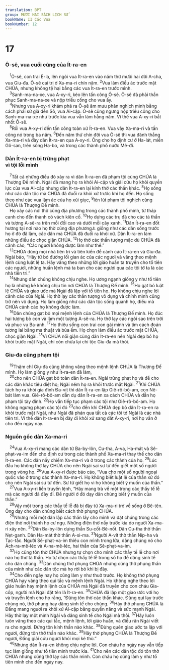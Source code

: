 ```yaml
---
translation: BPT
group: MƯƠI HAI SÁCH LỊCH SỬ
bookName: II Các Vua 
bookNumber: 12
---
```


<div class="title"><h1>17</h1><h3>Ô-sê, vua cuối cùng của Ít-ra-en</h3></div>
<span class="verse 2vua_17_1"> <sup>1</sup>Ô-sê, con trai Ê-la, lên ngôi vua Ít-ra-en vào năm thứ mười hai đời A-cha, vua Giu-đa. Ô-sê cai trị ở Xa-ma-ri chín năm.</span>
<span class="verse 2vua_17_2"><sup>2</sup>Vua làm điều ác trước mặt CHÚA, nhưng không tệ hại bằng các vua Ít-ra-en trước mình.<br/></span>
<span class="verse 2vua_17_3"> <sup>3</sup>Sanh-ma-na-xe, vua A-xy-ri, kéo lên tấn công Ô-sê. Ô-sê đã phải thần phục Sanh-ma-na-xe và nộp triều cống cho vua ấy.<br/></span>
<span class="verse 2vua_17_4"> <sup>4</sup>Nhưng vua A-xy-ri khám phá ra Ô-sê âm mưu phản nghịch mình bằng cách phái sứ giả đến Sô, vua Ai-cập. Ô-sê cũng ngưng nộp triều cống cho Sanh-ma-na-xe như trước kia vua vẫn làm hằng năm. Vì thế vua A-xy-ri bắt nhốt Ô-sê.<br/></span>
<span class="verse 2vua_17_5"> <sup>5</sup>Rồi vua A-xy-ri đến tấn công toàn xứ Ít-ra-en. Vua vây Xa-ma-ri và tấn công nó trong ba năm.</span>
<span class="verse 2vua_17_6"><sup>6</sup>Đến năm thứ chín đời vua Ô-sê thì vua đánh thắng Xa-ma-ri và đày dân Ít-ra-en qua A-xy-ri. Ông cho họ định cư ở Ha-lát, miền Gô-san, trên sông Ha-bo, và trong các thành phố nước Mê-đi.<br/></span>
<div class="title"><h3>Dân Ít-ra-en bị trừng phạt<br/>vì tội lỗi mình</h3></div>
<span class="verse 2vua_17_7"> <sup>7</sup>Tất cả những điều đó xảy ra vì dân Ít-ra-en đã phạm tội cùng CHÚA là Thượng Đế mình. Ngài đã mang họ ra khỏi Ai-cập và giải cứu họ khỏi quyền lực của vua Ai-cập nhưng dân Ít-ra-en lại kính thờ các thần khác.</span>
<span class="verse 2vua_17_8"><sup>8</sup>Họ sống như các dân tộc mà CHÚA đã đuổi ra khỏi xứ trước khi họ đến. Họ sống theo như các vua làm ác của họ xúi giục,</span>
<span class="verse 2vua_17_9"><sup>9</sup>lén lút phạm tội nghịch cùng CHÚA là Thượng Đế mình.<br/> Họ xây các nơi thờ cúng địa phương trong các thành phố mình, từ tháp canh cho đến thành có vách kiên cố.</span>
<span class="verse 2vua_17_10"><sup>10</sup>Họ dựng các trụ đá cho các tà thần và tượng A-sê-ra trên mỗi đồi cao và dưới mỗi cây xanh.</span>
<span class="verse 2vua_17_11"><sup>11</sup>Dân Ít-ra-en đốt hương tại nơi nào họ thờ cúng địa phương<a data-toggle="tooltip" data-placement="bottom" title="Hay các “gò cao,” tức là những nơi họ thờ các thần giả. Những nơi nầy thường là các đồi hay núi.">⚓</a> giống như các dân sống trước họ ở đó đã làm, các dân mà CHÚA đã đuổi ra khỏi xứ. Dân Ít-ra-en làm những điều ác chọc giận CHÚA.</span>
<span class="verse 2vua_17_12"><sup>12</sup>Họ thờ các thần tượng mặc dù CHÚA đã cảnh cáo, “Các ngươi không được làm như thế.”<br/></span>
<span class="verse 2vua_17_13"> <sup>13</sup>CHÚA dùng mọi nhà tiên tri và tiên kiến để cảnh cáo Ít-ra-en và Giu-đa. Ngài bảo, “Hãy từ bỏ đường lối gian ác của các ngươi và vâng theo mệnh lệnh cùng luật lệ ta. Hãy vâng theo những lời giáo huấn ta truyền cho tổ tiên các ngươi, những huấn lệnh mà ta ban cho các ngươi qua các tôi tớ ta là các nhà tiên tri.”<br/></span>
<span class="verse 2vua_17_14"> <sup>14</sup>Nhưng dân chúng không chịu nghe. Họ ương ngạnh giống y như tổ tiên họ là những kẻ không chịu tin nơi CHÚA là Thượng Đế mình.</span>
<span class="verse 2vua_17_15"><sup>15</sup>Họ gạt bỏ luật lệ CHÚA và giao ước mà Ngài đã lập với tổ tiên họ. Họ không chịu nghe lời cảnh cáo của Ngài. Họ thờ lạy các thần tượng vô dụng và chính mình cũng trở nên vô dụng. Họ làm giống như các dân tộc sống quanh họ, điều mà CHÚA cảnh cáo họ không được làm.<br/></span>
<span class="verse 2vua_17_16"> <sup>16</sup>Dân chúng gạt bỏ mọi mệnh lệnh của CHÚA là Thượng Đế mình. Họ đúc hai tượng bò con và làm một tượng A-sê-ra. Họ thờ lạy các ngôi sao trên trời và phục vụ Ba-anh.</span>
<span class="verse 2vua_17_17"><sup>17</sup>Họ thiêu sống con trai con gái mình và tìm cách đoán tương lai bằng ma thuật và bùa ếm. Họ chọn làm điều ác trước mặt CHÚA, chọc giận Ngài.</span>
<span class="verse 2vua_17_18"><sup>18</sup>Vì CHÚA nổi giận cùng dân Ít-ra-en nên Ngài dẹp bỏ họ khỏi trước mặt Ngài, chỉ còn chừa lại chi tộc Giu-đa mà thôi.<br/></span>
<div class="title"><h3>Giu-đa cũng phạm tội</h3></div>
<span class="verse 2vua_17_19"> <sup>19</sup>Thậm chí Giu-đa cũng không vâng theo mệnh lệnh CHÚA là Thượng Đế mình. Họ làm giống y như Ít-ra-en đã làm,<br/></span>
<span class="verse 2vua_17_20"> <sup>20</sup>cho nên CHÚA gạt bỏ toàn dân Ít-ra-en. Ngài trừng phạt họ và để cho các dân khác tiêu diệt họ; Ngài ném họ ra khỏi trước mặt Ngài.</span>
<span class="verse 2vua_17_21"><sup>21</sup>Khi CHÚA tách họ ra khỏi gia đình Đa-vít thì dân Ít-ra-en lập Giê-rô-bô-am, con Nê-bát làm vua. Giê-rô-bô-am dẫn dụ dân Ít-ra-en xa cách CHÚA và dẫn họ phạm tội tày đình.</span>
<span class="verse 2vua_17_22"><sup>22</sup>Họ vẫn tiếp tục phạm các tội như Giê-rô-bô-am. Họ không ngưng phạm các tội đó</span>
<span class="verse 2vua_17_23"><sup>23</sup>cho đến khi CHÚA dẹp bỏ dân Ít-ra-en ra khỏi trước mặt Ngài, như Ngài đã phán qua tất cả các tôi tớ Ngài là các nhà tiên tri. Vì thế dân Ít-ra-en bị đày đi khỏi xứ sang đất A-xy-ri, nơi họ vẫn ở cho đến ngày nay.<br/></span>
<div class="title"><h3>Nguồn gốc dân Xa-ma-ri</h3></div>
<span class="verse 2vua_17_24"> <sup>24</sup>Vua A-xy-ri mang các dân từ Ba-by-lôn, Cu-tha, A-va, Ha-mát và Sê-phạt-va-im đến cho định cư trong các thành phố Xa-ma-ri thay thế cho dân Ít-ra-en. Các dân nầy chiếm Xa-ma-ri và ở trong các thành của họ.</span>
<span class="verse 2vua_17_25"><sup>25</sup>Lúc đầu họ không thờ lạy CHÚA cho nên Ngài sai sư tử đến giết một số người trong vòng họ.</span>
<span class="verse 2vua_17_26"><sup>26</sup>Vua A-xy-ri được báo cáo, “Vua cho một số người ngoại quốc vào ở trong các thành Xa-ma-ri. Họ không biết luật lệ của thần xứ đó cho nên Ngài sai sư tử đến. Sư tử giết họ vì họ không biết ý muốn của thần.”<br/></span>
<span class="verse 2vua_17_27"> <sup>27</sup>Vua A-xy-ri liền truyền lệnh, “Hãy mang trả về một trong các thầy tế lễ mà các ngươi đã đày đi. Để người ở đó dạy dân chúng biết ý muốn của thần.”<br/></span>
<span class="verse 2vua_17_28"> <sup>28</sup>Vậy một trong các thầy tế lễ đã bị đày từ Xa-ma-ri trở về sống ở Bê-tên. Ông dạy cho dân chúng biết cách thờ phụng CHÚA.<br/></span>
<span class="verse 2vua_17_29"> <sup>29</sup>Nhưng mỗi một dân lập các thần lấy cho mình và đặt chúng trong các điện thờ nơi thành họ cư ngụ. Những điện thờ nầy trước kia do người Xa-ma-ri xây nên.</span>
<span class="verse 2vua_17_30"><sup>30</sup>Dân Ba-by-lôn dựng thần Su-cốt-Bê-nốt. Dân Cu-tha thờ thần Nẹt-ganh. Dân Ha-mát thờ thần A-si-ma.</span>
<span class="verse 2vua_17_31"><sup>31</sup>Người A-vít thờ thần Níp-ha và Tạc-tắc. Người Sê-phạt-va-im thiêu con mình trong lửa, dâng chúng nó cho Ách-ra-mê-léc và A-na-mê-léc, hai thần của Sê-phạt-va-im.<br/></span>
<span class="verse 2vua_17_32"> <sup>32</sup>Họ cũng tôn thờ CHÚA nhưng tự chọn cho mình các thầy tế lễ cho nơi nào họ thờ tà thần. Họ tự chọn các thầy tế lễ trong số họ để dâng sinh tế cho dân chúng.</span>
<span class="verse 2vua_17_33"><sup>33</sup>Dân chúng thờ phụng CHÚA nhưng cũng thờ phụng thần của mình như các dân tộc mà họ rời bỏ khi bị đày.<br/></span>
<span class="verse 2vua_17_34"> <sup>34</sup>Cho đến ngày nay họ cũng làm y như thuở trước. Họ không thờ phụng CHÚA hay vâng theo qui tắc và mệnh lệnh Ngài. Họ không nghe theo lời giáo huấn hay mệnh lệnh của CHÚA mà Ngài đã truyền cho con cháu Gia-cốp, người mà Ngài đặt tên là Ít-ra-en.</span>
<span class="verse 2vua_17_35"><sup>35</sup>CHÚA đã lập một giao ước với họ và truyền lệnh cho họ rằng, “Đừng tôn thờ các thần khác. Đừng quì lạy trước chúng nó, thờ phụng hay dâng sinh tế cho chúng.</span>
<span class="verse 2vua_17_36"><sup>36</sup>Hãy thờ phụng CHÚA là Đấng mang ngươi ra khỏi xứ Ai-cập bằng quyền năng và sức mạnh Ngài. Hãy thờ lạy một mình Ngài và dâng sinh tế cho Ngài mà thôi.</span>
<span class="verse 2vua_17_37"><sup>37</sup>Hãy luôn luôn vâng theo các qui tắc, mệnh lệnh, lời giáo huấn, và điều răn Ngài viết ra cho ngươi. Đừng tôn kính thần nào khác.</span>
<span class="verse 2vua_17_38"><sup>38</sup>Đừng quên giao ước ta lập với ngươi, đừng tôn thờ thần nào khác.</span>
<span class="verse 2vua_17_39"><sup>39</sup>Hãy thờ phụng CHÚA là Thượng Đế ngươi, Đấng giải cứu ngươi khỏi mọi kẻ thù.”<br/></span>
<span class="verse 2vua_17_40"> <sup>40</sup>Nhưng dân Ít-ra-en không chịu nghe lời. Con cháu họ ngày nay vẫn tiếp tục làm giống như tổ tiên mình trước kia.</span>
<span class="verse 2vua_17_41"><sup>41</sup>Cho nên các dân tộc đó tôn thờ CHÚA nhưng cũng thờ lạy các thần mình. Con cháu họ cũng làm y như tổ tiên mình cho đến ngày nay.<br/></span>
